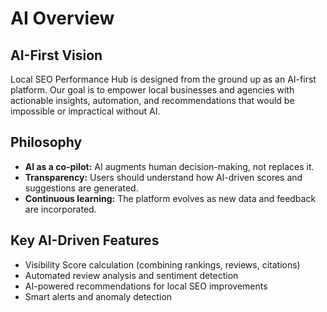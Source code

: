 # AI Overview
## AI-First Vision
Local SEO Performance Hub is designed from the ground up as an AI-first platform. Our goal is to empower local businesses and agencies with actionable insights, automation, and recommendations that would be impossible or impractical without AI.
## Philosophy
- **AI as a co-pilot:** AI augments human decision-making, not replaces it.
- **Transparency:** Users should understand how AI-driven scores and suggestions are generated.
- **Continuous learning:** The platform evolves as new data and feedback are incorporated.
## Key AI-Driven Features
- Visibility Score calculation (combining rankings, reviews, citations)
- Automated review analysis and sentiment detection
- AI-powered recommendations for local SEO improvements
- Smart alerts and anomaly detection

